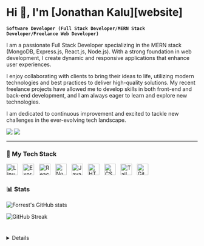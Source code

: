 # Hi 👋, I'm [Jonathan Kalu][website]

**`Software Developer (Full Stack Developer/MERN Stack Developer/Freelance Web Developer)`**

I am a passionate Full Stack Developer specializing in the MERN stack (MongoDB, Express.js, React.js, Node.js). With a strong foundation in web development, I create dynamic and responsive applications that enhance user experiences.

I enjoy collaborating with clients to bring their ideas to life, utilizing modern technologies and best practices to deliver high-quality solutions. My recent freelance projects have allowed me to develop skills in both front-end and back-end development, and I am always eager to learn and explore new technologies.

I am dedicated to continuous improvement and excited to tackle new challenges in the ever-evolving tech landscape.

[![](https://img.shields.io/badge/linkedin-%230077B5.svg?&style=for-the-badge&logo=linkedin&logoColor=white0e76a8)](https://www.linkedin.com/in/jonathan-kalu-907b70335)
[![](https://img.shields.io/badge/twitter-%230077B5.svg?&style=for-the-badge&logo=twitter&logoColor=white&color=00acee)](https://x.com/natedev2024) 


---

### 🧰 My Tech Stack
<img align="left" alt="Linux" width="30px" style="padding-right:10px;" src="https://cdn.jsdelivr.net/gh/devicons/devicon@latest/icons/mongodb/mongodb-original.svg" />
<img align="left" alt="Express" width="30px" style="padding-right:10px;" src="https://cdn.jsdelivr.net/gh/devicons/devicon@latest/icons/express/express-original.svg" />
<img align="left" alt="React Js" width="30px" style="padding-right:10px;" src="https://cdn.jsdelivr.net/gh/devicons/devicon@latest/icons/react/react-original.svg" />
<img align="left" alt="NodeJS" width="30px" style="padding-right:10px;" src="https://cdn.jsdelivr.net/gh/devicons/devicon/icons/nodejs/nodejs-original.svg" />
<img align="left" alt="JavaScript" width="30px" style="padding-right:10px;" src="https://cdn.jsdelivr.net/gh/devicons/devicon/icons/javascript/javascript-plain.svg" />
<img align="left" alt="HTML" width="30px" style="padding-right:10px;" src="https://cdn.jsdelivr.net/gh/devicons/devicon/icons/html5/html5-plain.svg" />
<img align="left" alt="CSS" width="30px" style="padding-right:10px;" src="https://cdn.jsdelivr.net/gh/devicons/devicon/icons/css3/css3-plain.svg" />
<img align="left" alt="Tailwind Css" width="30px" style="padding-right:10px;" src="https://cdn.jsdelivr.net/gh/devicons/devicon@latest/icons/tailwindcss/tailwindcss-original.svg" />
<img align="left" alt="Git" width="30px" style="padding-right:10px;" src="https://cdn.jsdelivr.net/gh/devicons/devicon/icons/git/git-original.svg" />
<br />

#



### 📊 Stats

![Forrest's GitHub stats](https://github-readme-stats.vercel.app/api?username=Jonathan-Kalu&show_icons=true&theme=gruvbox)

![GitHub Streak](https://streak-stats.demolab.com?user=Jonathan-Kalu&theme=gruvbox&border_radius=4.5)

#

<details>
 
